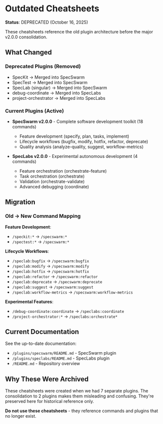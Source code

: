 # Outdated Cheatsheets

**Status**: DEPRECATED (October 16, 2025)

These cheatsheets reference the old plugin architecture before the major v2.0.0 consolidation.

## What Changed

### Deprecated Plugins (Removed)
- SpecKit → Merged into SpecSwarm
- SpecTest → Merged into SpecSwarm
- SpecLab (singular) → Merged into SpecSwarm
- debug-coordinate → Merged into SpecLabs
- project-orchestrator → Merged into SpecLabs

### Current Plugins (Active)
- **SpecSwarm v2.0.0** - Complete software development toolkit (18 commands)
  - Feature development (specify, plan, tasks, implement)
  - Lifecycle workflows (bugfix, modify, hotfix, refactor, deprecate)
  - Quality analysis (analyze-quality, suggest, workflow-metrics)

- **SpecLabs v2.0.0** - Experimental autonomous development (4 commands)
  - Feature orchestration (orchestrate-feature)
  - Task orchestration (orchestrate)
  - Validation (orchestrate-validate)
  - Advanced debugging (coordinate)

## Migration

### Old → New Command Mapping

**Feature Development**:
- `/speckit:*` → `/specswarm:*`
- `/spectest:*` → `/specswarm:*`

**Lifecycle Workflows**:
- `/speclab:bugfix` → `/specswarm:bugfix`
- `/speclab:modify` → `/specswarm:modify`
- `/speclab:hotfix` → `/specswarm:hotfix`
- `/speclab:refactor` → `/specswarm:refactor`
- `/speclab:deprecate` → `/specswarm:deprecate`
- `/speclab:suggest` → `/specswarm:suggest`
- `/speclab:workflow-metrics` → `/specswarm:workflow-metrics`

**Experimental Features**:
- `/debug-coordinate:coordinate` → `/speclabs:coordinate`
- `/project-orchestrator:*` → `/speclabs:orchestrate*`

## Current Documentation

See the up-to-date documentation:
- `/plugins/specswarm/README.md` - SpecSwarm plugin
- `/plugins/speclabs/README.md` - SpecLabs plugin
- `/README.md` - Repository overview

## Why These Were Archived

These cheatsheets were created when we had 7 separate plugins. The consolidation to 2 plugins makes them misleading and confusing. They're preserved here for historical reference only.

**Do not use these cheatsheets** - they reference commands and plugins that no longer exist.
